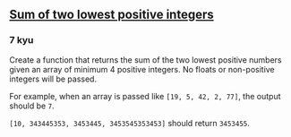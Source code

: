 <h2><a href=https://www.codewars.com/kata/558fc85d8fd1938afb000014/train/typescript target="_blank">Sum of two lowest positive integers</a></h2><h3>7 kyu</h3><p>Create a function that returns the sum of the two lowest positive numbers given an array of minimum 4 positive integers. No floats or non-positive integers will be passed.</p><p>For example, when an array is passed like <code>[19, 5, 42, 2, 77]</code>, the output should be <code>7</code>.</p><p><code>[10, 343445353, 3453445, 3453545353453]</code> should return <code>3453455</code>.</p>